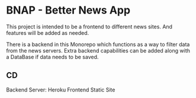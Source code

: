 # BNAP - Better News App

This project is intended to be a frontend to different news sites.
And features will be added as needed.

There is a backend in this Monorepo which functions as a way to filter data from the news servers.
Extra backend capabilities can be added along with a DataBase if data needs to be saved.

## CD

Backend Server: Heroku
Frontend Static Site
